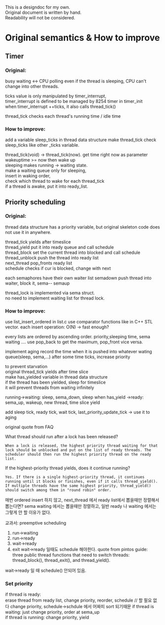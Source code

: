 This is a designdoc for my own.  
Original document is written by hand.  
Readability will not be considered.  

# Original semantics & How to improve

## Timer

### Original:  

busy waiting <-> CPU polling
even if the thread is sleeping, CPU can't change into other threads.

ticks value is only manipulated by timer_interrupt,  
timer_interrupt is defined to be managed by 8254 timer in timer_init  
when timer_interrupt ++ticks, it also calls thread_tick()  

thread_tick checks each thread's running time / idle time  

### How to improve:

add a variable sleep_ticks in thread data structure
make thread_tick check sleep_ticks like other _ticks variable.

thread_tick(void) -> thread_tick(now). get time right now as parameter  
wakeuptime >= now then wake up  
sleeping makes running -> waiting state.  
make a waiting queue only for sleeping,  
insert in waking order,  
check which thread to wake for each thread_tick  
if a thread is awake, put it into ready_list.  

## Priority scheduling

### Original:

thread data structure has a priority variable,
but original skeleton code does not use it in anywhere.


thread_tick yields after timeslice  
thread_yield put it into ready queue and call schedule  
thread_block set the current thread into blocked and call schedule  
thread_unblock push the thread into ready list  
next_thread pop_fronts ready list  
schedule checks if cur is blocked, change with next  

each semaphores have their own waiter list
semadown push thread into waiter, block it, sema--
semaup  

thread_lock is implemented via sema struct.  
no need to implement waiting list for thread lock.  

### How to improve:

use list_insert_ordered in list.c
use comparator functions like in C++ STL vector.
each insert operation: O(N) -> fast enough?

every lists are ordered by ascending order. priority,sleeping time, sema waiting ....
use pop_back to get the maximum, pop_front vice versa.

implement aging
record the time when it is  pushed into whatever wating queue(sleep, sema,...)
after some time ticks, increase priority

to prevent starvation  
original thread_tick yields after time slice  
make has_yielded variable in thread data structure  
if the thread has been yielded, sleep for timeslice  
it will prevent threads from waiting infinitely  

running->waiting: sleep, sema_down, sleep when has_yield
->ready: sema_up, wakeup, new thread, time slice yield

add sleep tick, ready tick, wait tick, last_priority_update_tick -> use it to aging

original quote from FAQ

What thread should run after a lock has been released?

    When a lock is released, the highest priority thread waiting for that lock should be unblocked and put on the list of ready threads. The scheduler should then run the highest priority thread on the ready list.

If the highest-priority thread yields, does it continue running?

    Yes. If there is a single highest-priority thread, it continues running until it blocks or finishes, even if it calls thread_yield(). If multiple threads have the same highest priority, thread_yield() should switch among them in "round robin" order. 


매번 ordered insert 하지 않고, next_thread 에서 ready list에서 뽑을때만 정렬해서 뽑는다면?
sema waiting 에서는 뽑을때만 정렬하고, 일반 ready 나 waiting 에서는 그렇게 안 할 이유가 없다.  

교과서: preemptive scheduling
1. run->waiting
2. run->ready
3. wait->ready
4. exit
wait->ready 일때도 schedule 해야한다.
quote from pintos guide:  
three public thread functions that need to switch threads: thread_block(), thread_exit(), and thread_yield().  

wait->ready 일 때 schedule() 안되어 있음.

### Set priority  

if thread is ready:  
erase thread from ready list, change priority, reorder, schedule  // 할 필요 없다
change priority, schedule->schdule 에서 어짜피 sort 되기때문
if thread is waiting: just change priority, order at sema_up  
if thread is running: change priority, yield  